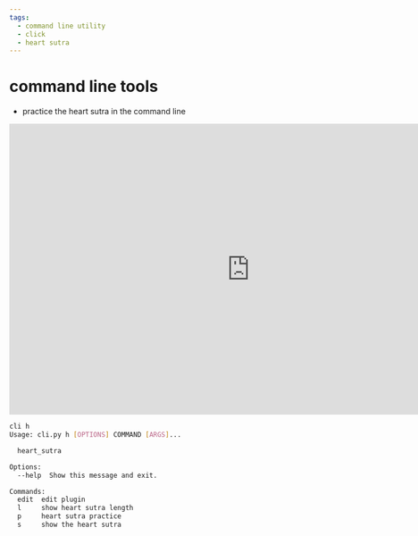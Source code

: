 ```yaml
---
tags:
  - command line utility 
  - click
  - heart sutra
---
```

# command line tools

- practice the heart sutra in the command line

<iframe width="859" height="521" src="https://www.youtube.com/embed/l9DNldARFY0" title="command line app for memorizing sutras (or anything)" frameborder="0" allow="accelerometer; autoplay; clipboard-write; encrypted-media; gyroscope; picture-in-picture; web-share" referrerpolicy="strict-origin-when-cross-origin" allowfullscreen></iframe>

```sh
cli h
Usage: cli.py h [OPTIONS] COMMAND [ARGS]...

  heart_sutra

Options:
  --help  Show this message and exit.

Commands:
  edit  edit plugin
  l     show heart sutra length
  p     heart sutra practice
  s     show the heart sutra
```
